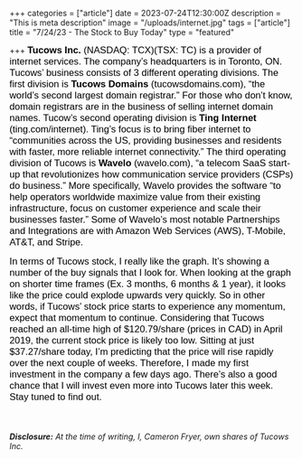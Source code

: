+++
categories = ["article"]
date = 2023-07-24T12:30:00Z
description = "This is meta description"
image = "/uploads/internet.jpg"
tags = ["article"]
title = "7/24/23 - The Stock to Buy Today"
type = "featured"

+++
<span style="color:black"><span style="font-family:Arial; font-size:1.2em;">**Tucows Inc.** (NASDAQ: TCX)(TSX: TC) is a provider of internet services. The company’s headquarters is in Toronto, ON. Tucows’ business consists of 3 different operating divisions. The first division is **Tucows Domains** (tucowsdomains.com), “the world’s second largest domain registrar.” For those who don’t know, domain registrars are in the business of selling internet domain names. Tucow’s second operating division is **Ting Internet** (ting.com/internet). Ting’s focus is to bring fiber internet to “communities across the US, providing businesses and residents with faster, more reliable internet connectivity.” The third operating division of Tucows is **Wavelo** (wavelo.com), “a telecom SaaS start-up that revolutionizes how communication service providers (CSPs) do business.” More specifically, Wavelo provides the software “to help operators worldwide maximize value from their existing infrastructure, focus on customer experience and scale their businesses faster.” Some of Wavelo’s most notable Partnerships and Integrations are with Amazon Web Services (AWS), T-Mobile, AT&T, and Stripe.</span></span>

<span style="color:black"><span style="font-family:Arial; font-size:1.2em;">In terms of Tucows stock, I really like the graph. It’s showing a number of the buy signals that I look for. When looking at the graph on shorter time frames (Ex. 3 months, 6 months & 1 year), it looks like the price could explode upwards very quickly. So in other words, if Tucows’ stock price starts to experience any momentum, expect that momentum to continue. Considering that Tucows reached an all-time high of $120.79/share (prices in CAD) in April 2019, the current stock price is likely too low. Sitting at just $37.27/share today, I’m predicting that the price will rise rapidly over the next couple of weeks. Therefore, I made my first investment in the company a few days ago. There’s also a good chance that I will invest even more into Tucows later this week. Stay tuned to find out.</span></span>

‎

###### **Disclosure:** At the time of writing, I, Cameron Fryer, own shares of Tucows Inc.
